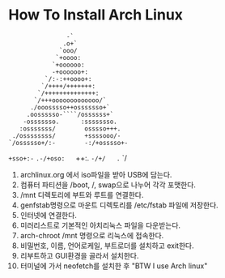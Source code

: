 How To Install Arch Linux
=========================

                    -`  
                   .o+`  
                  `ooo/   
                 `+oooo:   
                `+oooooo:   
                -+oooooo+:   
              `/:-:++oooo+:   
             `/++++/+++++++:   
            `/++++++++++++++:   
           `/+++ooooooooooooo/`  
          ./ooosssso++osssssso+`  
         .oossssso-````/ossssss+`  
        -osssssso.      :ssssssso.  
       :osssssss/        osssso+++.  
     ./ossssssss/        +ssssooo/-   
    `/ossssso+/:-        -:/+osssso+-  
   `+sso+:-`                 `.-/+oso:  
  `++:.                           `-/+/  
  .`                                 `/

1. archlinux.org 에서 iso파일을 받아 USB에 담는다.
2. 컴퓨터 파티션을 /boot, /, swap으로 나누어 각각 포맷한다.
3. /mnt 디렉토리에 부트와 루트를 연결한다.
4. genfstab명령으로 마운트 디렉토리를 /etc/fstab 파일에 저장한다.
5. 인터넷에 연결한다.
6. 미러리스트로 기본적인 아치리눅스 파일을 다운받는다.
7. arch-chroot /mnt 명령으로 리눅스에 접속한다.
8. 비밀번호, 이름, 언어로케일, 부트로더를 설치하고 exit한다. 
9. 리부트하고 GUI환경을 골라서 설치한다.
10. 터미널에 가서 neofetch를 설치한 후 "BTW I use Arch linux" 

